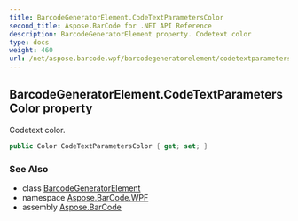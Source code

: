 ```yaml
---
title: BarcodeGeneratorElement.CodeTextParametersColor
second_title: Aspose.BarCode for .NET API Reference
description: BarcodeGeneratorElement property. Codetext color
type: docs
weight: 460
url: /net/aspose.barcode.wpf/barcodegeneratorelement/codetextparameterscolor/
---
```

## BarcodeGeneratorElement.CodeTextParametersColor property

Codetext color.

```csharp
public Color CodeTextParametersColor { get; set; }
```

### See Also

* class [BarcodeGeneratorElement](../)
* namespace [Aspose.BarCode.WPF](../../barcodegeneratorelement/)
* assembly [Aspose.BarCode](../../../)


